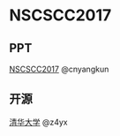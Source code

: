 # NSCSCC2017

## PPT

[NSCSCC2017](https://github.com/cnyangkun/nscscc2017/tree/master/DOC) @cnyangkun

## 开源

[清华大学](https://github.com/z4yx/NaiveMIPS-HDL)  @z4yx
